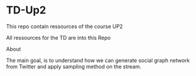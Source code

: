 # TD-Up2
This repo contain ressources of the course UP2 


All ressources for the TD are into this Repo

About

The main goal, is to understand how we can generate social graph network from Twitter and apply sampling method on the stream.

